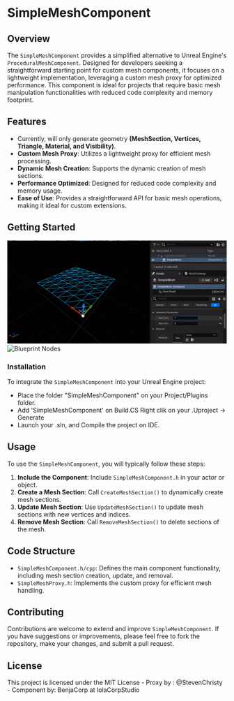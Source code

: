 # SimpleMeshComponent

## Overview

The `SimpleMeshComponent` provides a simplified alternative to Unreal Engine's `ProceduralMeshComponent`. Designed for developers seeking a straightforward starting point for custom mesh components, it focuses on a lightweight implementation, leveraging a custom mesh proxy for optimized performance. This component is ideal for projects that require basic mesh manipulation functionalities with reduced code complexity and memory footprint.

## Features

- Currently, will only generate geometry **(MeshSection, Vertices, Triangle, Material, and Visibility)**.
- **Custom Mesh Proxy**: Utilizes a lightweight proxy for efficient mesh processing.
- **Dynamic Mesh Creation**: Supports the dynamic creation of mesh sections.
- **Performance Optimized**: Designed for reduced code complexity and memory usage.
- **Ease of Use**: Provides a straightforward API for basic mesh operations, making it ideal for custom extensions.


## Getting Started

![SimpleMeshDemo GIF](https://github.com/BenjaCorp/SimpleMeshComponent/blob/main/SimpleMeshSubdivise.gif?raw=true)
![Blueprint Nodes](https://github.com/BenjaCorp/SimpleMeshComponent/assets/19375442/c503c868-4ec0-480f-909f-9d58bc1c0b28)

### Installation

To integrate the `SimpleMeshComponent` into your Unreal Engine project:
- Place the folder "SimpleMeshComponent" on your Project/Plugins folder. 
- Add 'SimpleMeshComponent' on Build.CS Right clik on your .Uproject -> Generate
- Launch your .sln, and Compile the project on IDE.

## Usage

To use the `SimpleMeshComponent`, you will typically follow these steps:

1. **Include the Component**: Include `SimpleMeshComponent.h` in your actor or object.
2. **Create a Mesh Section**: Call `CreateMeshSection()` to dynamically create mesh sections.
3. **Update Mesh Section**: Use `UpdateMeshSection()` to update mesh sections with new vertices and indices.
4. **Remove Mesh Section**: Call `RemoveMeshSection()` to delete sections of the mesh.

## Code Structure

- `SimpleMeshComponent.h/cpp`: Defines the main component functionality, including mesh section creation, update, and removal.
- `SimpleMeshProxy.h`: Implements the custom proxy for efficient mesh handling.

## Contributing

Contributions are welcome to extend and improve `SimpleMeshComponent`. If you have suggestions or improvements, please feel free to fork the repository, make your changes, and submit a pull request.

## License

This project is licensed under the MIT License - Proxy by : @StevenChristy - Component by: BenjaCorp at IolaCorpStudio

